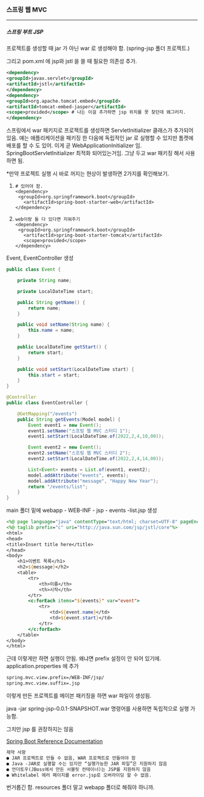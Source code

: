 <h3>스프링 웹 MVC</h3>
<hr/>
<h5>스프링 부트 JSP</h5>

프로젝트를 생성할 때 jar 가 아닌 war 로 생성해야 함. (spring-jsp 폴더 프로젝트.)

그리고 pom.xml 에 jsp와 jstl 을 쓸 때 필요한 의존성 추가.

```xml
<dependency>
<groupId>javax.servlet</groupId>
<artifactId>jstl</artifactId>
</dependency>
<dependency>
<groupId>org.apache.tomcat.embed</groupId>
<artifactId>tomcat-embed-jasper</artifactId>
<scope>provided</scope> # 나는 이걸 추가하면 jsp 위치를 못 찾던데 왜그러지.
</dependency>

```

스프링에서 war 패키지로 프로젝트를 생성하면 ServletInitializer 클래스가 추가되어있음. 얘는 애플리케이션을 패키징 한 다음에 독립적인 jar 로 실행할 수 있지만 톰캣에 배포를 할 수 도 있어. 이게 곧 WebApplicationInitializer 임.  SpringBootServletInitializer 최적화 되어있는거임. 그냥 두고 war 패키징 해서 사용하면 됨.

*만약 프로젝트 실행 시 바로 꺼지는 현상이 발생하면 2가지를 확인해보기.

1. ```
   # 있어야 함.
   <dependency>
    <groupId>org.springframework.boot</groupId>
      <artifactId>spring-boot-starter-web</artifactId>
   </dependency>
   ```

2. ```
   web이랑 둘 다 있다면 지워주기
   <dependency>
    <groupId>org.springframework.boot</groupId>
      <artifactId>spring-boot-starter-tomcat</artifactId>
      <scope>provided</scope>
   </dependency>
   ```

Event, EventController 생성

```java
public class Event {

    private String name;

    private LocalDateTime start;

    public String getName() {
        return name;
    }

    public void setName(String name) {
        this.name = name;
    }

    public LocalDateTime getStart() {
        return start;
    }

    public void setStart(LocalDateTime start) {
        this.start = start;
    }
}
```

```java
@Controller
public class EventController {

    @GetMapping("/events")
    public String getEvents(Model model) {
        Event event1 = new Event();
        event1.setName("스프링 웹 MVC 스터디 1");
        event1.setStart(LocalDateTime.of(2022,2,4,10,00));

        Event event2 = new Event();
        event2.setName("스프링 웹 MVC 스터디 2");
        event2.setStart(LocalDateTime.of(2022,2,4,14,00));

        List<Event> events = List.of(event1, event2);
        model.addAttribute("events", events);
        model.addAttribute("message", "Happy New Year");
        return "/events/list";
    }
}
```

main 폴더 밑에 webapp - WEB-INF - jsp - events -list.jsp 생성

```jsp
<%@ page language="java" contentType="text/html; charset=UTF-8" pageEncoding="UTF-8"%>
<%@ taglib prefix="c" uri="http://java.sun.com/jsp/jstl/core"%>
<html>
<head>
<title>Insert title here</title>
</head>
<body>
    <h1>이벤트 목록</h1>
    <h2>${message}</h2>
    <table>
        <tr>
            <th>이름</th>
            <th>시작</th>
        </tr>
        <c:forEach items="${events}" var="event">
            <tr>
                <td>${event.name}</td>
                <td>${event.start}</td>
            </tr>
        </c:forEach>
    </table>
</body>
</html>
```

근데 이렇게만 하면 실행이 안됨. 왜냐면 prefix 설정이 안 되어 있기에. application.properties 에 추가

```xml
spring.mvc.view.prefix=/WEB-INF/jsp/
spring.mvc.view.suffix=.jsp
```

이렇게 만든 프로젝트를 메이븐 패키징을 하면 war 파일이 생성됨.

java -jar spring-jsp-0.0.1-SNAPSHOT.war 명령어를 사용하면 독립적으로 실행 가능함.

그치만 jsp 를 권장하지는 않음

[Spring Boot Reference Documentation](https://docs.spring.io/spring-boot/docs/current/reference/htmlsingle/#web.servlet.spring-mvc.template-engines)

```tex
제약 사항
● JAR 프로젝트로 만들 수 없음, WAR 프로젝트로 만들어야 함
● Java -JAR로 실행할 수는 있지만 “실행가능한 JAR 파일”은 지원하지 않음
● 언더토우(JBoss에서 만든 서블릿 컨테이너)는 JSP를 지원하지 않음
● Whitelabel 에러 페이지를 error.jsp로 오버라이딩 할 수 없음.
```

번거롭긴 함. resources 폴더 말고 webapp 폴더로 해줘야 하니까. 